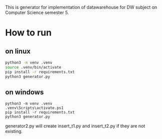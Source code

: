 This is generator for implementation of datawarehouse for DW subject on Computer Science semester 5.

# How to run
## on linux
```bash
python3 -m venv .venv
source .venv/bin/activate
pip install -r requirements.txt
python3 generator.py
```
## on windows
```
python3 -m venv .venv
.venv\Scripts\activate.ps1
pip install -r requirements.txt
python3 generator.py
```
generator2.py will create insert_t1.py and insert_t2.py if they are not existing.
